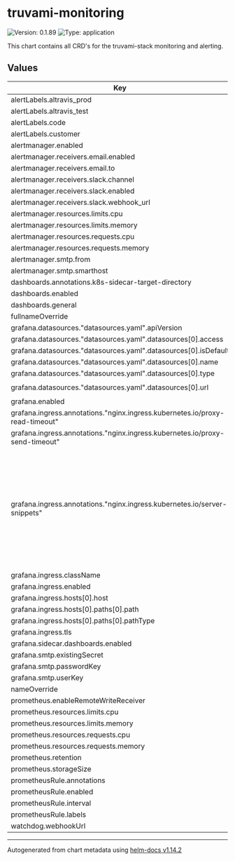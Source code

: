 # truvami-monitoring

![Version: 0.1.89](https://img.shields.io/badge/Version-0.1.89-informational?style=flat-square) ![Type: application](https://img.shields.io/badge/Type-application-informational?style=flat-square)

This chart contains all CRD's for the truvami-stack monitoring and alerting.

## Values

| Key | Type | Default | Description |
|-----|------|---------|-------------|
| alertLabels.altravis_prod | string | `"false"` |  |
| alertLabels.altravis_test | string | `"true"` |  |
| alertLabels.code | string | `"SBCC"` |  |
| alertLabels.customer | string | `"truvami"` |  |
| alertmanager.enabled | bool | `true` |  |
| alertmanager.receivers.email.enabled | bool | `false` |  |
| alertmanager.receivers.email.to | string | `"alerts@truvami.com"` |  |
| alertmanager.receivers.slack.channel | string | `"#alerts"` |  |
| alertmanager.receivers.slack.enabled | bool | `false` |  |
| alertmanager.receivers.slack.webhook_url | string | `""` |  |
| alertmanager.resources.limits.cpu | string | `"500m"` |  |
| alertmanager.resources.limits.memory | string | `"512Mi"` |  |
| alertmanager.resources.requests.cpu | string | `"50m"` |  |
| alertmanager.resources.requests.memory | string | `"128Mi"` |  |
| alertmanager.smtp.from | string | `"alertmanager@truvami.com"` |  |
| alertmanager.smtp.smarthost | string | `"localhost:587"` |  |
| dashboards.annotations.k8s-sidecar-target-directory | string | `"/tmp/dashboards"` |  |
| dashboards.enabled | bool | `true` |  |
| dashboards.general | object | `{}` |  |
| fullnameOverride | string | `""` |  |
| grafana.datasources."datasources.yaml".apiVersion | int | `1` |  |
| grafana.datasources."datasources.yaml".datasources[0].access | string | `"proxy"` |  |
| grafana.datasources."datasources.yaml".datasources[0].isDefault | bool | `true` |  |
| grafana.datasources."datasources.yaml".datasources[0].name | string | `"Prometheus"` |  |
| grafana.datasources."datasources.yaml".datasources[0].type | string | `"prometheus"` |  |
| grafana.datasources."datasources.yaml".datasources[0].url | string | `"http://prometheus-operated:9090"` |  |
| grafana.enabled | bool | `false` |  |
| grafana.ingress.annotations."nginx.ingress.kubernetes.io/proxy-read-timeout" | string | `"3600"` |  |
| grafana.ingress.annotations."nginx.ingress.kubernetes.io/proxy-send-timeout" | string | `"3600"` |  |
| grafana.ingress.annotations."nginx.ingress.kubernetes.io/server-snippets" | string | `"location / {\n  proxysetheader Upgrade $httpupgrade;\n  proxyhttpversion 1.1;\n  proxysetheader X-Forwarded-Host $httphost;\n  proxysetheader X-Forwarded-Proto $scheme;\n  proxysetheader X-Forwarded-For $remoteaddr;\n  proxysetheader Host $host;\n  proxysetheader Connection \"upgrade\";\n  proxycachebypass $httpupgrade;\n  }\n"` |  |
| grafana.ingress.className | string | `""` |  |
| grafana.ingress.enabled | bool | `false` |  |
| grafana.ingress.hosts[0].host | string | `"chart-example.local"` |  |
| grafana.ingress.hosts[0].paths[0].path | string | `"/"` |  |
| grafana.ingress.hosts[0].paths[0].pathType | string | `"ImplementationSpecific"` |  |
| grafana.ingress.tls | list | `[]` |  |
| grafana.sidecar.dashboards.enabled | bool | `true` |  |
| grafana.smtp.existingSecret | string | `""` |  |
| grafana.smtp.passwordKey | string | `"password"` |  |
| grafana.smtp.userKey | string | `"user"` |  |
| nameOverride | string | `""` |  |
| prometheus.enableRemoteWriteReceiver | bool | `false` |  |
| prometheus.resources.limits.cpu | string | `"1"` |  |
| prometheus.resources.limits.memory | string | `"1Gi"` |  |
| prometheus.resources.requests.cpu | string | `"100m"` |  |
| prometheus.resources.requests.memory | string | `"256Mi"` |  |
| prometheus.retention | string | `"10d"` |  |
| prometheus.storageSize | string | `"10Gi"` |  |
| prometheusRule.annotations | object | `{}` |  |
| prometheusRule.enabled | bool | `true` |  |
| prometheusRule.interval | string | `"30s"` |  |
| prometheusRule.labels | object | `{}` |  |
| watchdog.webhookUrl | string | `""` |  |

----------------------------------------------
Autogenerated from chart metadata using [helm-docs v1.14.2](https://github.com/norwoodj/helm-docs/releases/v1.14.2)
